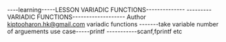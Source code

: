 ----learning-----LESSON VARIADIC FUNCTIONS--------------
---------VARIADIC FUNCTIONS-------------------
Author <kiptooharon.hk@gmail.com>
variadic functions -------take variable number of arguements
use case-----printf
-----------scanf,fprintf  etc

